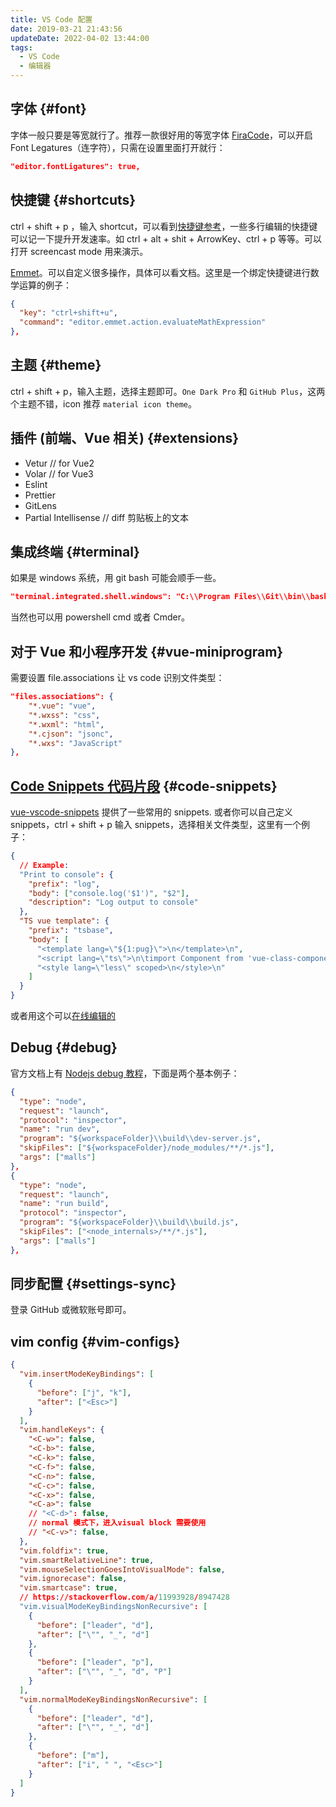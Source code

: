 ```yaml
---
title: VS Code 配置
date: 2019-03-21 21:43:56
updateDate: 2022-04-02 13:44:00
tags:
  - VS Code
  - 编辑器
---
```


## 字体 {#font}

字体一般只要是等宽就行了。推荐一款很好用的等宽字体 [FiraCode](https://github.com/tonsky/FiraCode)，可以开启 Font Legatures（连字符），只需在设置里面打开就行：

```json
"editor.fontLigatures": true,
```

## 快捷键 {#shortcuts}

ctrl + shift + p ，输入 shortcut，可以看到[快捷键参考](https://code.visualstudio.com/shortcuts/keyboard-shortcuts-windows.pdf)，一些多行编辑的快捷键可以记一下提升开发速率。如 ctrl + alt + shit + ArrowKey、ctrl + p 等等。可以打开 screencast mode 用来演示。

[Emmet](https://code.visualstudio.com/docs/editor/emmet)。可以自定义很多操作，具体可以看文档。这里是一个绑定快捷键进行数学运算的例子：

```json
{
  "key": "ctrl+shift+u",
  "command": "editor.emmet.action.evaluateMathExpression"
},
```

## 主题 {#theme}

ctrl + shift + p，输入主题，选择主题即可。`One Dark Pro` 和 `GitHub Plus`，这两个主题不错，icon 推荐 `material icon theme`。

## 插件 (前端、Vue 相关) {#extensions}

- Vetur // for Vue2
- Volar // for Vue3
- Eslint
- Prettier
- GitLens
- Partial Intellisense // diff 剪贴板上的文本

## 集成终端 {#terminal}

如果是 windows 系统，用 git bash 可能会顺手一些。

```json
"terminal.integrated.shell.windows": "C:\\Program Files\\Git\\bin\\bash.exe",
```

当然也可以用 powershell cmd 或者 Cmder。

## 对于 Vue 和小程序开发 {#vue-miniprogram}

需要设置 file.associations 让 vs code 识别文件类型：

```json
"files.associations": {
    "*.vue": "vue",
    "*.wxss": "css",
    "*.wxml": "html",
    "*.cjson": "jsonc",
    "*.wxs": "JavaScript"
},
```

## [Code Snippets 代码片段](https://code.visualstudio.com/docs/editor/userdefinedsnippets) {#code-snippets}

[vue-vscode-snippets](https://marketplace.visualstudio.com/items?itemName=sdras.vue-vscode-snippets) 提供了一些常用的 snippets. 或者你可以自己定义 snippets，ctrl + shift + p 输入 snippets，选择相关文件类型，这里有一个例子：

```json
{
  // Example:
  "Print to console": {
    "prefix": "log",
    "body": ["console.log('$1')", "$2"],
    "description": "Log output to console"
  },
  "TS vue template": {
    "prefix": "tsbase",
    "body": [
      "<template lang=\"${1:pug}\">\n</template>\n",
      "<script lang=\"ts\">\n\timport Component from 'vue-class-component'\n</script>\n",
      "<style lang=\"less\" scoped>\n</style>\n"
    ]
  }
}
```

或者用这个可以[在线编辑的](https://snippet-generator.app/)

## Debug {#debug}

官方文档上有 [Nodejs debug 教程](https://code.visualstudio.com/docs/nodejs/nodejs-debugging)，下面是两个基本例子：

```json
{
  "type": "node",
  "request": "launch",
  "protocol": "inspector",
  "name": "run dev",
  "program": "${workspaceFolder}\\build\\dev-server.js",
  "skipFiles": ["${workspaceFolder}/node_modules/**/*.js"],
  "args": ["malls"]
},
{
  "type": "node",
  "request": "launch",
  "name": "run build",
  "protocol": "inspector",
  "program": "${workspaceFolder}\\build\\build.js",
  "skipFiles": ["<node_internals>/**/*.js"],
  "args": ["malls"]
},
```

## 同步配置 {#settings-sync}

登录 GitHub 或微软账号即可。

## vim config {#vim-configs}

```json
{
  "vim.insertModeKeyBindings": [
    {
      "before": ["j", "k"],
      "after": ["<Esc>"]
    }
  ],
  "vim.handleKeys": {
    "<C-w>": false,
    "<C-b>": false,
    "<C-k>": false,
    "<C-f>": false,
    "<C-n>": false,
    "<C-c>": false,
    "<C-x>": false,
    "<C-a>": false
    // "<C-d>": false,
    // normal 模式下，进入visual block 需要使用
    // "<C-v>": false,
  },
  "vim.foldfix": true,
  "vim.smartRelativeLine": true,
  "vim.mouseSelectionGoesIntoVisualMode": false,
  "vim.ignorecase": false,
  "vim.smartcase": true,
  // https://stackoverflow.com/a/11993928/8947428
  "vim.visualModeKeyBindingsNonRecursive": [
    {
      "before": ["leader", "d"],
      "after": ["\"", "_", "d"]
    },
    {
      "before": ["leader", "p"],
      "after": ["\"", "_", "d", "P"]
    }
  ],
  "vim.normalModeKeyBindingsNonRecursive": [
    {
      "before": ["leader", "d"],
      "after": ["\"", "_", "d"]
    },
    {
      "before": ["m"],
      "after": ["i", " ", "<Esc>"]
    }
  ]
}
```
